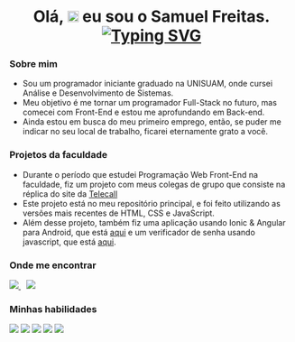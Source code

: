 <h1 align="center"> Olá, <img src="https://media.giphy.com/media/hvRJCLFzcasrR4ia7z/giphy.gif" width="20px"/> eu sou o Samuel Freitas.
 <br>
<a href="https://git.io/typing-svg"><img src="https://readme-typing-svg.demolab.com?font=Fira+Code&pause=1000&color=32F0FF&center=true&vCenter=true&random=false&width=435&lines=Front%2C+Back+and+Mobile+Developer" alt="Typing SVG" /></a>

<h3>Sobre mim</h3>
<ul>
 <li> Sou um programador iniciante graduado na UNISUAM, onde cursei Análise e Desenvolvimento de Sistemas.</li>
 <li>Meu objetivo é me tornar um programador Full-Stack no futuro, mas comecei com Front-End e estou me aprofundando em Back-end.</li>
 <li> Ainda estou em busca do meu primeiro emprego, então, se puder me indicar no seu local de trabalho, ficarei eternamente grato a você.</li>
</ul>
<h3>Projetos da faculdade</h3>
<ul>
<li>Durante o período que estudei Programação Web Front-End na faculdade, fiz um projeto com meus colegas de grupo que consiste na réplica do site da 
<a href="https://www.telecall.com">Telecall</a></li>
<li>Este projeto está no meu repositório principal, e foi feito utilizando as versões mais recentes de HTML, CSS e JavaScript.</li>
 <li>Além desse projeto, também fiz uma aplicação usando Ionic & Angular para Android, que está <a target="_blank" href="https://github.com/samuelfcosta18/starwars-app">aqui</a> e um verificador de senha usando javascript, que está <a target="_blank" href="https://github.com/samuelfcosta18/UniversalPasswordChecker">aqui</a>.</li>
</ul>

<h3>Onde me encontrar</h3>
<a href="https://www.linkedin.com/in/samuelfreitas18/" title="LinkedIn" target="_blank" style=" margin-right: 10px">
 <img src="https://img.shields.io/badge/LinkedIn-0077B5?style=for-the-badge&logo=linkedin&logoColor=white&" />
</a>

<a href="https://www.instagram.com/samuelfcosta21/" title="Instagram" target="_blank">
	<img src="https://img.shields.io/badge/Instagram-E4405F?style=for-the-badge&logo=instagram&logoColor=white&" /> 
  </a>


<h3>Minhas habilidades</h3>
<p align="left">
 <img src="https://img.shields.io/badge/PHP-777BB4?style=for-the-badge&logo=php&logoColor=white"/>
	<img src="https://img.shields.io/badge/Javascript-323330?style=for-the-badge&logo=javascript&logoColor=F7DF1E" />
	<img src="https://img.shields.io/badge/MySQL-00000F?style=for-the-badge&logo=mysql&logoColor=white" />
 <img src="https://img.shields.io/badge/html-green?style=for-the-badge&logo=html5&logoColor=black">
 <img src="https://img.shields.io/badge/css-663399?style=for-the-badge&logo=css&logoColor=white"/>
</p>
